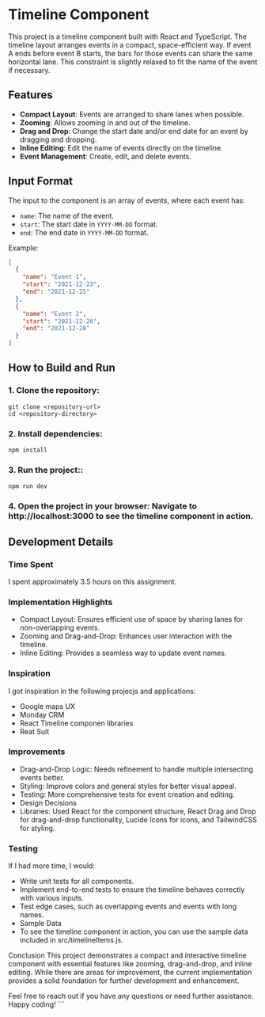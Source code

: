 # Timeline Component

This project is a timeline component built with React and TypeScript. The timeline layout arranges events in a compact, space-efficient way. If event A ends before event B starts, the bars for those events can share the same horizontal lane. This constraint is slightly relaxed to fit the name of the event if necessary.

## Features

- **Compact Layout**: Events are arranged to share lanes when possible.
- **Zooming**: Allows zooming in and out of the timeline.
- **Drag and Drop**: Change the start date and/or end date for an event by dragging and dropping.
- **Inline Editing**: Edit the name of events directly on the timeline.
- **Event Management**: Create, edit, and delete events.

## Input Format

The input to the component is an array of events, where each event has:

- `name`: The name of the event.
- `start`: The start date in `YYYY-MM-DD` format.
- `end`: The end date in `YYYY-MM-DD` format.

Example:

```json
[
  {
    "name": "Event 1",
    "start": "2021-12-23",
    "end": "2021-12-25"
  },
  {
    "name": "Event 2",
    "start": "2021-12-26",
    "end": "2021-12-28"
  }
]
```

## How to Build and Run

### 1. Clone the repository:

```console
git clone <repository-url>
cd <repository-directory>
```

### 2. Install dependencies:

```console
npm install
```

### 3. Run the project::

```console
npm run dev
```

### 4. Open the project in your browser: Navigate to http://localhost:3000 to see the timeline component in action.

## Development Details

### Time Spent

I spent approximately 3.5 hours on this assignment.

### Implementation Highlights

- Compact Layout: Ensures efficient use of space by sharing lanes for non-overlapping events.
- Zooming and Drag-and-Drop: Enhances user interaction with the timeline.
- Inline Editing: Provides a seamless way to update event names.

### Inspiration

I got inspiration in the following projecjs and applications:

- Google maps UX
- Monday CRM
- React Timeline componen libraries
- Reat Suit

### Improvements

- Drag-and-Drop Logic: Needs refinement to handle multiple intersecting events better.
- Styling: Improve colors and general styles for better visual appeal.
- Testing: More comprehensive tests for event creation and editing.
- Design Decisions
- Libraries: Used React for the component structure, React Drag and Drop for drag-and-drop functionality, Lucide Icons for icons, and TailwindCSS for styling.

### Testing

If I had more time, I would:

- Write unit tests for all components.
- Implement end-to-end tests to ensure the timeline behaves correctly with various inputs.
- Test edge cases, such as overlapping events and events with long names.
- Sample Data
- To see the timeline component in action, you can use the sample data included in src/timelineItems.js.

Conclusion
This project demonstrates a compact and interactive timeline component with essential features like zooming, drag-and-drop, and inline editing. While there are areas for improvement, the current implementation provides a solid foundation for further development and enhancement.

Feel free to reach out if you have any questions or need further assistance. Happy coding! ```
